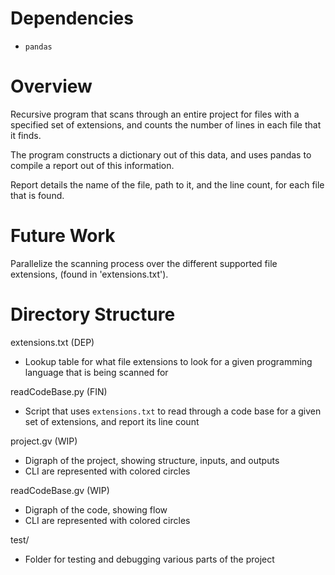 # Dependencies
- `pandas`

# Overview
Recursive program that scans through an entire project for files with a specified set of extensions, and counts the number of lines in each file that it finds. 

The program constructs a dictionary out of this data, and uses pandas to compile a report out of this information.

Report details the name of the file, path to it, and the line count, for each file that is found. 

# Future Work
Parallelize the scanning process over the different supported file extensions, (found in 'extensions.txt'). 

# Directory Structure
extensions.txt (DEP)
- Lookup table for what file extensions to look for a given programming language that is being scanned for

readCodeBase.py (FIN)
- Script that uses `extensions.txt` to read through a code base for a given set of extensions, and report its line count

project.gv (WIP)
- Digraph of the project, showing structure, inputs, and outputs
- CLI are represented with colored circles

readCodeBase.gv (WIP)
- Digraph of the code, showing flow
- CLI are represented with colored circles

test/ 
- Folder for testing and debugging various parts of the project